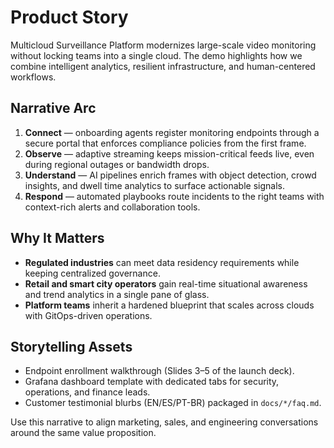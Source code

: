 # Product Story

Multicloud Surveillance Platform modernizes large-scale video monitoring without locking teams into a single cloud. The demo highlights how we combine intelligent analytics, resilient infrastructure, and human-centered workflows.

## Narrative Arc
1. **Connect** — onboarding agents register monitoring endpoints through a secure portal that enforces compliance policies from the first frame.
2. **Observe** — adaptive streaming keeps mission-critical feeds live, even during regional outages or bandwidth drops.
3. **Understand** — AI pipelines enrich frames with object detection, crowd insights, and dwell time analytics to surface actionable signals.
4. **Respond** — automated playbooks route incidents to the right teams with context-rich alerts and collaboration tools.

## Why It Matters
- **Regulated industries** can meet data residency requirements while keeping centralized governance.
- **Retail and smart city operators** gain real-time situational awareness and trend analytics in a single pane of glass.
- **Platform teams** inherit a hardened blueprint that scales across clouds with GitOps-driven operations.

## Storytelling Assets
- Endpoint enrollment walkthrough (Slides 3–5 of the launch deck).
- Grafana dashboard template with dedicated tabs for security, operations, and finance leads.
- Customer testimonial blurbs (EN/ES/PT-BR) packaged in `docs/*/faq.md`.

Use this narrative to align marketing, sales, and engineering conversations around the same value proposition.
